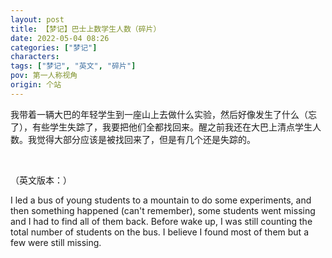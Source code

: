 ```yaml
---
layout: post
title: 【梦记】巴士上数学生人数（碎片）
date: 2022-05-04 08:26
categories: ["梦记"]
characters: 
tags: ["梦记", "英文", "碎片"]
pov: 第一人称视角
origin: 个站
---
```


我带着一辆大巴的年轻学生到一座山上去做什么实验，然后好像发生了什么（忘了），有些学生失踪了，我要把他们全都找回来。醒之前我还在大巴上清点学生人数。我觉得大部分应该是被找回来了，但是有几个还是失踪的。

<br>

（英文版本：）

I led a bus of young students to a mountain to do some experiments, and then something happened (can't remember), some students went missing and I had to find all of them back. Before wake up, I was still counting the total number of students on the bus. I believe I found most of them but a few were still missing.
